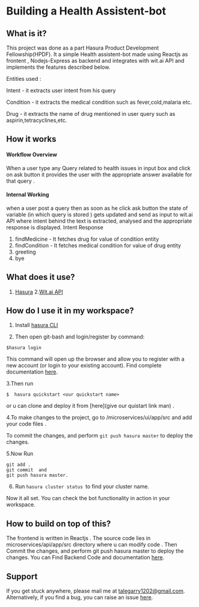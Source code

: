 # Building a Health Assistent-bot 
## What is it?
This project was done as a part Hasura Product Development Fellowship(HPDF).
It a simple Health assistent-bot made using Reactjs as frontent , Nodejs-Express as backend and  integrates with wit.ai API and implements the features described below.

Entities used :

Intent - it extracts user intent from his query

Condition - it extracts the medical condition such as fever,cold,malaria etc.

Drug - it extracts the name of drug mentioned in user query such as aspirin,tetracyclines,etc.
## How it works 
#### Workflow Overview
When a user type  any Query related to health issues in input box and click on ask button it 
provides the user with the appropriate answer available for that query . 
#### Internal Working
when a user post a query then as soon as he click ask button the state of variable (in which query is stored ) gets updated
and send as input to wit.ai API where intent behind the text is extracted, analysed and the appropriate response is displayed.
 Intent			Response
1. findMedicine - It fetches drug for value of condition entity
2. findCondition - It fetches medical condition for value of drug entity
3. greeting
4. bye
## What does it use?
1. [Hasura](https://hasura.io)
2.[Wit.ai API](https://wit.ai/)

## How do I use it in my  workspace?

1. Install [hasura CLI](https://docs.hasura.io/0.15/manual/install-hasura-cli.html)

2. Then open git-bash and login/register by command:
```
$hasura login
```
This command will open up the browser and allow you to register with a new account (or login to your existing account).
Find complete documentation [here](https://docs.hasura.io/0.15/manual/tutorial/2-hasura-project.html).

3.Then run
```
$  hasura quickstart <our quickstart name>

```
 or u can clone and deploy it from [here](give our quistart link man) .
 
 4.To make changes to the project, go to /microservices/ui/app/src and add your code files .

To commit the changes, and perform ```git push hasura master``` to deploy the changes.

5.Now Run
  ```
  git add .
  git commit  and 
  git push hasura master.
  ```
  
6. Run ``` hasura cluster status  ```to find your cluster name.
  
  Now  it all set. You can check the bot functionality in action in your workspace.

##  How to build on top of this?
The frontend is written in  Reactjs . The source code lies in microservices/api/app/src directory where u can modify code .
Then Commit the changes, and perform git push hasura master to deploy the changes.
You can Find Backend Code and documentation [here](https://github.com/akshatha-s13/witapp).

## Support

If you  get stuck anywhere, please mail me at talegarry1202@gmail.com. Alternatively, if you find a bug, you can raise an issue [here](https://github.com/rajeev1202/Health-Assistant-bot/issues).

